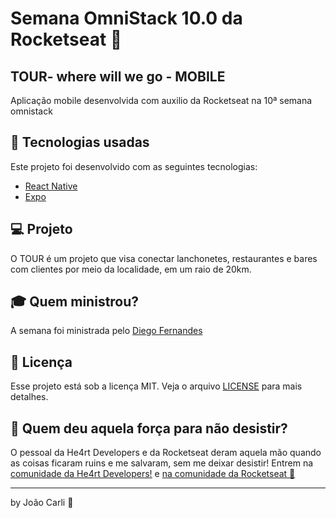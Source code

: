 # Semana OmniStack 10.0 da Rocketseat :rocket:
## TOUR- where will we go - MOBILE
Aplicação mobile desenvolvida com auxilio da Rocketseat na 10ª semana omnistack 

## :rocket: Tecnologias usadas
Este projeto foi desenvolvido com as seguintes tecnologias:
- [React Native](https://facebook.github.io/react-native/)
- [Expo](https://expo.io/)

## :computer: Projeto

O TOUR é um projeto que visa conectar lanchonetes, restaurantes e bares com clientes por meio da localidade, em um raio de 20km.

## :mortar_board: Quem ministrou?

A semana foi ministrada pelo [Diego Fernandes](https://github.com/diego3g)

## :memo: Licença

Esse projeto está sob a licença MIT. Veja o arquivo [LICENSE](LICENSE) para mais detalhes.

## :muscle: Quem deu aquela força para não desistir?

O pessoal da He4rt Developers e da Rocketseat deram aquela mão quando as coisas ficaram ruins e me salvaram, sem me deixar desistir!
Entrem na [comunidade da He4rt Developers!](https://discord.gg/8mA4CM2) e [na comunidade da Rocketseat :rocket:](https://discordapp.com/invite/gCRAFhc)

---

by João Carli :wave:

